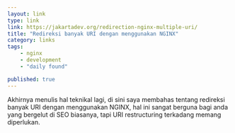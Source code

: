 ```yaml
---
layout: link
type: link
link: https://jakartadev.org/redirection-nginx-multiple-uri/
title: "Redireksi banyak URI dengan menggunakan NGINX"
category: links
tags: 
    - nginx
    - development
    - "daily found"

published: true
---
```


Akhirnya menulis hal teknikal lagi, di sini saya membahas tentang redireksi banyak URI dengan menggunakan NGINX, hal ini sangat berguna bagi anda yang bergelut di SEO biasanya, tapi URI restructuring terkadang memang diperlukan.